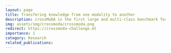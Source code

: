 ```yaml
---
layout: page
title: Transfering knowledge from one modality to another
description: crossMoDA is the first large and multi-class benchmark for unsupervised cross-modality Domain Adaptation for segmentation and classification. More than 100 participants joined the 2021, 2022 and 2023 editions of the challenge.
img: assets/img/crossmoda/crossmoda.png
redirect: https://crossmoda-challenge.ml
importance: 1
category: Research
related_publications: 
---
```


